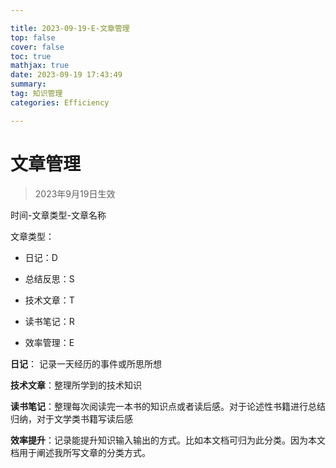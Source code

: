 ```yaml
---

title: 2023-09-19-E-文章管理
top: false
cover: false
toc: true
mathjax: true
date: 2023-09-19 17:43:49
summary:
tag: 知识管理
categories: Efficiency

---
```


# 文章管理

> 2023年9月19日生效

时间-文章类型-文章名称

文章类型：

- 日记：D

- 总结反思：S

- 技术文章：T

- 读书笔记：R

- 效率管理：E

  

**日记**： 记录一天经历的事件或所思所想

**技术文章**：整理所学到的技术知识

**读书笔记**：整理每次阅读完一本书的知识点或者读后感。对于论述性书籍进行总结归纳，对于文学类书籍写读后感

**效率提升**：记录能提升知识输入输出的方式。比如本文档可归为此分类。因为本文档用于阐述我所写文章的分类方式。

